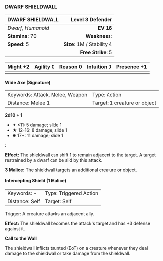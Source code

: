 ### DWARF SHIELDWALL

| DWARF SHIELDWALL  |       **Level 3 Defender** |
| :---------------- | -------------------------: |
| *Dwarf, Humanoid* |                  **EV 16** |
| **Stamina**: 70   |              **Weakness**: |
| **Speed**: 5      | **Size**: 1M / Stability 4 |
|                   |         **Free Strike**: 5 |

| **Might** +2 | **Agility** 0 | **Reason** 0 | **Intuition** 0 | **Presence** +1 |
| ------------ | ------------- | ------------ | --------------- | --------------- |
|              |               |              |                 |                 |

#### Wide Axe (Signature)

|                                 |                              |
| :------------------------------ | :--------------------------- |
| Keywords: Attack, Melee, Weapon | Type: Action                 |
| Distance: Melee 1               | Target: 1 creature or object |

**2d10 + 1**

- ✦ ≤11: 5 damage; slide 1
- ★ 12-16: 8 damage; slide 1
- ✸ 17+: 11 damage; slide 1

**:**

**Effect:** The shieldwall can shift 1 to remain adjacent to the target. A target restrained by a dwarf can be slid by this attack.

**3 Malice:** The shieldwall targets an additional creature or object.

#### Intercepting Shield (1 Malice)

|                |                        |
| :------------- | :--------------------- |
| Keywords: -    | Type: Triggered Action |
| Distance: Self | Target: Self           |

Trigger: A creature attacks an adjacent ally.

**Effect:** The shieldwall becomes the attack's target and has +3 defense against it.

**Call to the Wall**

The shieldwall inflicts taunted (EoT) on a creature whenever they deal damage to the shieldwall or take damage from the shieldwall.
